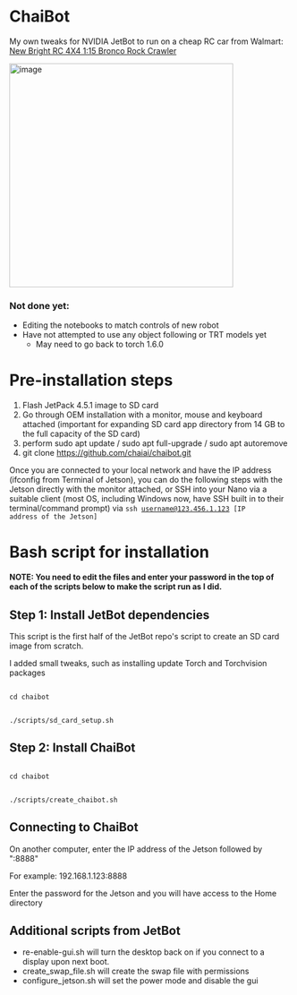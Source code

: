 # ChaiBot

My own tweaks for NVIDIA JetBot to run on a cheap RC car from Walmart: [New Bright RC 4X4 1:15 Bronco Rock Crawler](https://www.walmart.com/ip/New-Bright-RC-4x4-1-15-Scale-Radio-Control-Bronco-Rock-Crawler-2-4GHz/352947836)

<img src="https://user-images.githubusercontent.com/81446209/117052457-bdfe9b00-ace5-11eb-8b8c-7c743470bf13.png" alt="image" width="400"/>

### Not done yet:
- Editing the notebooks to match controls of new robot
- Have not attempted to use any object following or TRT models yet
  -  May need to go back to torch 1.6.0 

# Pre-installation steps

1. Flash JetPack 4.5.1 image to SD card
2. Go through OEM installation with a monitor, mouse and keyboard attached (important for expanding SD card app directory from 14 GB to the full capacity of the SD card)
3. perform sudo apt update / sudo apt full-upgrade / sudo apt autoremove
4. git clone https://github.com/chaiai/chaibot.git

Once you are connected to your local network and have the IP address (ifconfig from Terminal of Jetson), you can do the following steps with the Jetson directly with the monitor attached, or SSH into your Nano via a suitable client (most OS, including Windows now, have SSH built in to their terminal/command prompt) via <code>ssh username@123.456.1.123 [IP address of the Jetson]</code>

# Bash script for installation

**NOTE: You need to edit the files and enter your password in the top of each of the scripts below to make the script run as I did.**

## Step 1: Install JetBot dependencies

This script is the first half of the JetBot repo's script to create an SD card image from scratch.

I added small tweaks, such as installing update Torch and Torchvision packages

<code>
cd chaibot

./scripts/sd_card_setup.sh
</code>

## Step 2: Install ChaiBot

<code>
cd chaibot
  
./scripts/create_chaibot.sh
</code>

## Connecting to ChaiBot

On another computer, enter the IP address of the Jetson followed by ":8888"

For example: 192.168.1.123:8888

Enter the password for the Jetson and you will have access to the Home directory

## Additional scripts from JetBot

- re-enable-gui.sh will turn the desktop back on if you connect to a display upon next boot.
- create_swap_file.sh will create the swap file with permissions
- configure_jetson.sh will set the power mode and disable the gui
